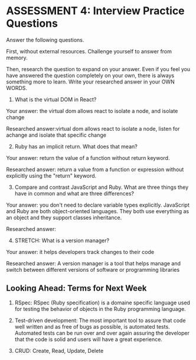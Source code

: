 # ASSESSMENT 4: Interview Practice Questions

Answer the following questions.

First, without external resources. Challenge yourself to answer from memory.

Then, research the question to expand on your answer. Even if you feel you have answered the question completely on your own, there is always something more to learn. Write your researched answer in your OWN WORDS.

1. What is the virtual DOM in React?

Your answer: the virtual dom allows react to isolate a node, and isolate change

Researched answer:virtual dom allows react to isolate a node, listen for achange and isolate that specific change

2. Ruby has an implicit return. What does that mean?

Your answer: return the value of a function without return keyword.

Researched answer: return a value from a function or expression without explicitly using the "return" keyword.

3. Compare and contrast JavaScript and Ruby. What are three things they have in common and what are three differences?

Your answer: you don't need to declare variable types explicitly. JavaScript and Ruby are both object-oriented languages. They both use everything as an object  and they support classes inheritance.

Researched answer:

4. STRETCH: What is a version manager?

Your answer: it helps developers track changes to their code

Researched answer: A version manager is a tool that helps manage and switch between different versions of software or programming libraries

## Looking Ahead: Terms for Next Week

1. RSpec:  RSpec (Ruby specification) is a domaine specific language used for testing the behavior of objects in the Ruby programming language.

2. Test-driven development: The most important tool to assure that code well written and as free of bugs as possible, is automated tests. Automated tests can be run over and over again assuring the developer that the code is solid and users will have a great experience.

3. CRUD: Create, Read, Update, Delete
